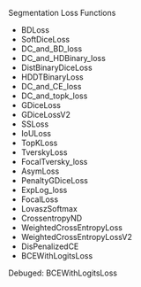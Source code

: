 
 Segmentation Loss Functions

- BDLoss
- SoftDiceLoss
- DC_and_BD_loss
- DC_and_HDBinary_loss
- DistBinaryDiceLoss
- HDDTBinaryLoss
- DC_and_CE_loss
- DC_and_topk_loss
- GDiceLoss
- GDiceLossV2
- SSLoss
- IoULoss
- TopKLoss
- TverskyLoss
- FocalTversky_loss
- AsymLoss
- PenaltyGDiceLoss
- ExpLog_loss
- FocalLoss
- LovaszSoftmax
- CrossentropyND
- WeightedCrossEntropyLoss
- WeightedCrossEntropyLossV2
- DisPenalizedCE
- BCEWithLogitsLoss
  
Debuged: BCEWithLogitsLoss